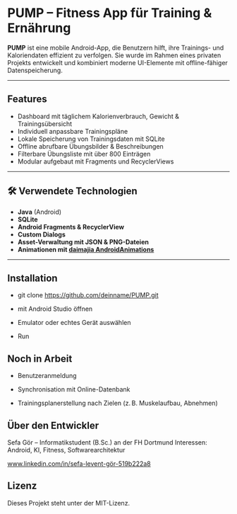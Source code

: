 # PUMP – Fitness App für Training & Ernährung

**PUMP** ist eine mobile Android-App, die Benutzern hilft, ihre Trainings- und Kaloriendaten effizient zu verfolgen. Sie wurde im Rahmen eines privaten Projekts entwickelt und kombiniert moderne UI-Elemente mit offline-fähiger Datenspeicherung.

---

## Features

-  Dashboard mit täglichem Kalorienverbrauch, Gewicht & Trainingsübersicht
-  Individuell anpassbare Trainingspläne
-  Lokale Speicherung von Trainingsdaten mit SQLite
-  Offline abrufbare Übungsbilder & Beschreibungen
-  Filterbare Übungsliste mit über 800 Einträgen
-  Modular aufgebaut mit Fragments und RecyclerViews

---

## 🛠 Verwendete Technologien

- **Java** (Android)
- **SQLite**
- **Android Fragments & RecyclerView**
- **Custom Dialogs**
- **Asset-Verwaltung mit JSON & PNG-Dateien**
- **Animationen mit [daimajia AndroidAnimations](https://github.com/daimajia/AndroidViewAnimations)**

---
## Installation
- git clone https://github.com/deinname/PUMP.git

- mit Android Studio öffnen

- Emulator oder echtes Gerät auswählen

- Run

## Noch in Arbeit
- Benutzeranmeldung

- Synchronisation mit Online-Datenbank

- Trainingsplanerstellung nach Zielen (z. B. Muskelaufbau, Abnehmen)

## Über den Entwickler
Sefa Gör – Informatikstudent (B.Sc.) an der FH Dortmund
Interessen: Android, KI, Fitness, Softwarearchitektur

www.linkedin.com/in/sefa-levent-gör-519b222a8

## Lizenz
Dieses Projekt steht unter der MIT-Lizenz.

 
 

